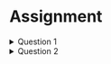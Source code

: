 # Assignment

<details>
<summary>Question 1</b></summary>

```
Assuming there is a list of numbers, create a query to extract odd numbers from the list.
```

</details>

<details>
<summary>Question 2</b></summary>

```
For following string variable, filter and display the uppercase words : 

“Extract UPPER case words FROM THIS string”.
```

</details>

